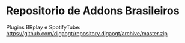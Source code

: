 # Repositorio de Addons Brasileiros
Plugins BRplay e SpotifyTube:
https://github.com/digaogt/repository.digaogt/archive/master.zip
